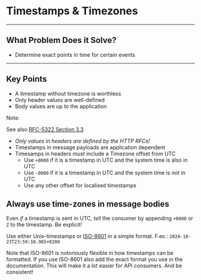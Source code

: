 # Timestamps & Timezones

---

## What Problem Does it Solve?

* Determine exact points in time for certain events

---

## Key Points

* A timestamp without timezone is worthless
* Only header values are well-defined
* Body values are up to the application


Note:

See also [RFC-5322 Section 3.3][rfc-5322-3.3]

* *Only values in headers are defined by the HTTP RFCs!*
* Timestamps in message payloads are application dependent
* Timesamps in headers *must* include a Timezone offset from UTC
  * Use `+0000` if it is a timestamp in UTC and the system time is also in UTC
  * Use `-0000` if it is a timestamp in UTC and the system time is *not* in UTC
  * Use any other offset for localised timestamps

## Always use time-zones in message bodies

Even *if* a timestamp is sent in UTC, *tell* the consumer by appending `+0000`
or `Z` to the timestamp. Be explicit!

Use either Unix-timestamps or [ISO-8601][iso-8601] in a simple format.  F.ex.:
`2020-10-23T23:59:10.985+0200`

Note that ISO-8601 is notoriously flexible in how timestamps can be formatted.
If you use ISO-8601 also add the exact format you use in the documentation.
This will make it a lot easier for API consumers. And be consistent!

[rfc-5322-3.3]: https://tools.ietf.org/html/rfc5322#section-3.3
[iso-8601]: https://www.iso.org/iso-8601-date-and-time-format.html
